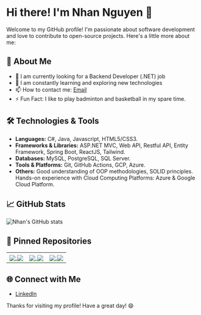 # Hi there! I'm Nhan Nguyen 👋

Welcome to my GitHub profile! I'm passionate about software development and love to contribute to open-source projects. Here's a little more about me:

## 🚀 About Me

- 🔭 I am currently looking for a Backend Developer (.NET) job
- 🌱 I am constantly learning and exploring new technologies
- 📫 How to contact me: [Email](mailto:nhannq200@gmail.com)
- ⚡ Fun Fact: I like to play badminton and basketball in my spare time.

## 🛠️ Technologies & Tools

- **Languages:** C#, Java, Javascript, HTML5/CSS3.
- **Frameworks & Libraries:** ASP.NET MVC, Web API, Restful API, Entity Framework, Spring Boot, ReactJS, Tailwind.
- **Databases:** MySQL, PostgreSQL, SQL Server.
- **Tools & Platforms:** Git, GitHub Actions, GCP, Azure.
- **Others:** Good understanding of OOP methodologies, SOLID principles.
              Hands-on experience with Cloud Computing Platforms: Azure & Google Cloud Platform. 

## 📈 GitHub Stats

![Nhan's GitHub stats](https://github-readme-stats.vercel.app/api?username=NhanNguyen8080&show_icons=true&theme=radical)

## 📌 Pinned Repositories

<table>
  <tr>
    <td valign="top">
      <a href="https://github.com/NhanNguyen8080/BadmintonSocialNetwork">
        <img align="center" src="https://github-readme-stats.vercel.app/api/pin/?username=NhanNguyen8080&repo=BadmintonSocialNetwork&theme=radical" />
      </a>
      <a href="https://github.com/NhanNguyen8080/capstone-project">
        <img align="center" src="https://github-readme-stats.vercel.app/api/pin/?username=NhanNguyen8080&repo=capstone-project&theme=radical" />
      </a>
    </td>
    <td valign="top">
      <a href="https://github.com/NhanNguyen8080/capstone-project-employee">
        <img align="center" src="https://github-readme-stats.vercel.app/api/pin/?username=NhanNguyen8080&repo=capstone-project-employee&theme=radical" />
      </a>
      <a href="https://github.com/NhanNguyen8080/ BadmintonBookingSystemFE">
        <img align="center" src="https://github-readme-stats.vercel.app/api/pin/?username=NhanNguyen8080&repo=BadmintonBookingSystemFE&theme=radical" />
      </a>
    </td>
    <td valign="top">
      <a href="https://github.com/NhanNguyen8080/ PRN221_BookPaymentByCamera">
        <img align="center" src="https://github-readme-stats.vercel.app/api/pin/?username=NhanNguyen8080&repo=PRN221_BookPaymentByCamera&theme=radical" />
      </a>
      <a href="https://github.com/NhanNguyen8080/Project_SWP391_SuViet_G7">
        <img align="center" src="https://github-readme-stats.vercel.app/api/pin/?username=Project_SWP391_SuViet_G7&repo=Project_SWP391_SuViet_G7&theme=radical" />
      </a>
    </td>
  </tr>
</table>

## 🌐 Connect with Me

- [LinkedIn]([https://www.linkedin.com/in/nh%C3%A2n-nguy%E1%BB%85n-04b109305])

Thanks for visiting my profile! Have a great day! 😄

